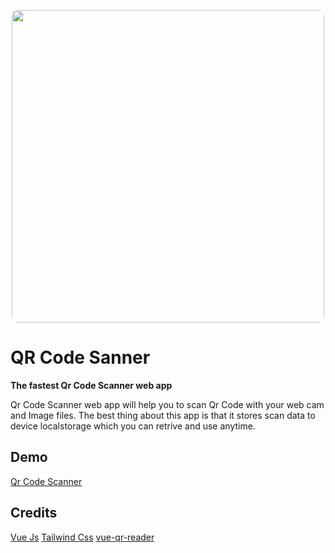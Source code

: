 <p align="center">

<img src="https://i.ibb.co/wSTSy0N/qrcodescanner-banner.png" style="width: 500px; border-radius:10px; max-width: 100%;">
</p>

# QR Code Sanner
**The fastest Qr Code Scanner web app**

Qr Code Scanner web app will help you to scan Qr Code with your web cam and Image files. The best thing about this app is that it stores scan data to device localstorage which you can retrive and use anytime.

## Demo
[Qr Code Scanner](https://qrcodescanner.net)

## Credits 
[Vue Js](https://vuejs.org/)
[Tailwind Css](https://tailwindcss.com/)
[vue-qr-reader](https://github.com/gruhn/vue-qrcode-reader)